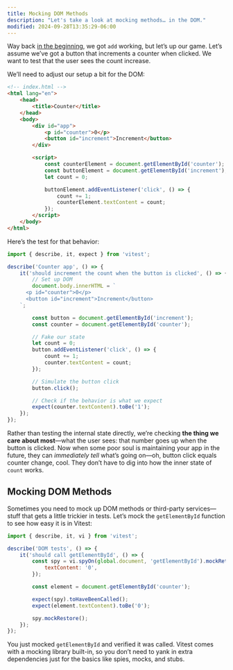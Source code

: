 ```yaml
---
title: Mocking DOM Methods
description: "Let's take a look at mocking methods… in the DOM."
modified: 2024-09-28T13:35:29-06:00
---
```


Way back [in the beginning](the-basics.md), we got `add` working, but let’s up our game. Let’s assume we’ve got a button that increments a counter when clicked. We want to test that the user sees the count increase.

We’ll need to adjust our setup a bit for the DOM:

```html
<!-- index.html -->
<html lang="en">
	<head>
		<title>Counter</title>
	</head>
	<body>
		<div id="app">
			<p id="counter">0</p>
			<button id="increment">Increment</button>
		</div>

		<script>
			const counterElement = document.getElementById('counter');
			const buttonElement = document.getElementById('increment');
			let count = 0;

			buttonElement.addEventListener('click', () => {
				count += 1;
				counterElement.textContent = count;
			});
		</script>
	</body>
</html>
```

Here’s the test for that behavior:

```js
import { describe, it, expect } from 'vitest';

describe('Counter app', () => {
	it('should increment the count when the button is clicked', () => {
		// Set up DOM
		document.body.innerHTML = `
      <p id="counter">0</p>
      <button id="increment">Increment</button>
    `;

		const button = document.getElementById('increment');
		const counter = document.getElementById('counter');

		// Fake our state
		let count = 0;
		button.addEventListener('click', () => {
			count += 1;
			counter.textContent = count;
		});

		// Simulate the button click
		button.click();

		// Check if the behavior is what we expect
		expect(counter.textContent).toBe('1');
	});
});
```

Rather than testing the internal state directly, we’re checking **the thing we care about most**—what the user sees: that number goes up when the button is clicked. Now when some poor soul is maintaining your app in the future, they can *immediately tell* what’s going on—oh, button click equals counter change, cool. They don’t have to dig into how the inner state of `count` works.

## Mocking DOM Methods

Sometimes you need to mock up DOM methods or third-party services—stuff that gets a little trickier in tests. Let’s mock the `getElementById` function to see how easy it is in Vitest:

```js
import { describe, it, vi } from 'vitest';

describe('DOM tests', () => {
	it('should call getElementById', () => {
		const spy = vi.spyOn(global.document, 'getElementById').mockReturnValue({
			textContent: '0',
		});

		const element = document.getElementById('counter');

		expect(spy).toHaveBeenCalled();
		expect(element.textContent).toBe('0');

		spy.mockRestore();
	});
});
```

You just mocked `getElementById` and verified it was called. Vitest comes with a mocking library built-in, so you don’t need to yank in extra dependencies just for the basics like spies, mocks, and stubs.
